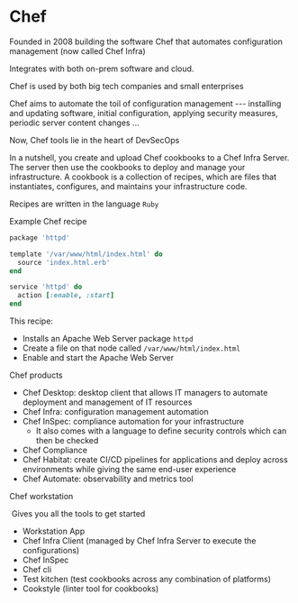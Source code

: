 # Chef

Founded in 2008 building the software Chef that automates configuration management (now called Chef Infra)

Integrates with both on-prem software and cloud.

Chef is used by both big tech companies and small enterprises

Chef aims to automate the toil of configuration management --- installing and updating software, initial configuration, applying security measures, periodic server content changes ...

Now, Chef tools lie in the heart of DevSecOps



In a nutshell, you create and upload Chef cookbooks to a Chef Infra Server. The server then use the cookbooks to deploy and manage your infrastructure. A cookbook is a collection of recipes, which are files that instantiates, configures, and maintains your infrastructure code.

Recipes are written in the language `Ruby`



Example Chef recipe

```ruby
package 'httpd'

template '/var/www/html/index.html' do
  source 'index.html.erb'
end

service 'httpd' do
  action [:enable, :start]
end
```

This recipe:

- Installs an Apache Web Server package `httpd`
- Create a file on that node called `/var/www/html/index.html`
- Enable and start the Apache Web Server



Chef products

- Chef Desktop: desktop client that allows IT managers to automate deployment and management of IT resources
- Chef Infra: configuration management automation
- Chef InSpec: compliance automation for your infrastructure
  - It also comes with a language to define security controls which can then be checked
- Chef Compliance
- Chef Habitat: create CI/CD pipelines for applications and deploy across environments while giving the same end-user experience
- Chef Automate: observability and metrics tool



Chef workstation

​	Gives you all the tools to get started

- Workstation App
- Chef Infra Client (managed by Chef Infra Server to execute the configurations)
- Chef InSpec
- Chef cli
- Test kitchen (test cookbooks across any combination of platforms)
- Cookstyle (linter tool for cookbooks)















